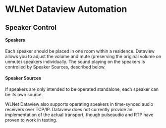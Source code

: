 WLNet Dataview Automation
=========================

Speaker Control
----

#### Speakers

Each speaker should be placed in one room within a residence. Dataview allows you to adjust the volume and mute (preserving the original volume on unmute) speakers individually. The sound playing on the speakers is controlled by Speaker Sources, described below.

#### Speaker Sources

If speakers are only intended to be operated standalone, each speaker can be its own source.

WLNet Dataview also supports operating speakers in time-synced audio receivers over TCP/IP. Dataview does not currently provide an implementation of the actual transport, though pulseaudio and RTP have proven to work in testing.

